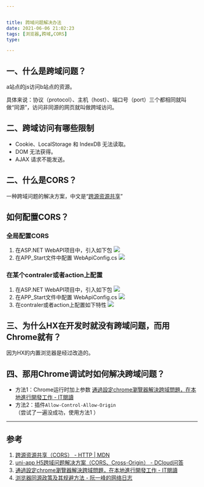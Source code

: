 ```yaml
---


title: 跨域问题解决办法
date: 2021-06-06 21:02:23
tags: [浏览器,跨域,CORS]
type:

---
```



## 一、什么是跨域问题？

a站点的js访问b站点的资源。

具体来说：协议（protocol）、主机（host）、端口号（port）三个都相同就叫做“同源”，访问非同源的网页就叫做跨域访问。


## 二、跨域访问有哪些限制

- Cookie、LocalStorage 和 IndexDB 无法读取。
- DOM 无法获得。
- AJAX 请求不能发送。


## 二、什么是CORS？

一种跨域问题的解决方案，中文是“[跨源资源共享](https://developer.mozilla.org/zh-CN/docs/Web/HTTP/Access_control_CORS)”


## 如何配置CORS？


### 全局配置CORS

1. 在ASP.NET WebAPI项目中，引入如下包
![](https://gitee.com/qiebzps/pic/raw/master/img/20210711232350.png#alt=)
2. 在APP_Start文件中配置 WebApiConfig.cs
![](https://gitee.com/qiebzps/pic/raw/master/img/20210711232603.png#alt=)


### 在某个contraler或者action上配置

1. 在ASP.NET WebAPI项目中，引入如下包
![](https://gitee.com/qiebzps/pic/raw/master/img/20210711232350.png#alt=)
2. 在APP_Start文件中配置 WebApiConfig.cs
![](https://gitee.com/qiebzps/pic/raw/master/img/20210711233318.png#alt=)
3. 在contraler或者action上配置如下特性
![](https://gitee.com/qiebzps/pic/raw/master/img/20210711233415.png#alt=)


## 三、为什么HX在开发时就没有跨域问题，而用Chrome就有？

因为HX的内置浏览器是经过改造的。


## 四、那用Chrome调试时如何解决跨域问题？

- 方法1：Chrome运行时加上参数
[通過設定chrome瀏覽器解決跨域問題，在本地進行開發工作 - IT閱讀](https://www.itread01.com/p/1308473.html)
- 方法2：插件`Allow-Control-Allow-Origin`（尝试了一遍没成功，使用方法1 ）

---


## 参考

1. [跨源资源共享（CORS） - HTTP | MDN](https://developer.mozilla.org/zh-CN/docs/Web/HTTP/Access_control_CORS)
2. [uni-app H5跨域问题解决方案（CORS、Cross-Origin） - DCloud问答](https://ask.dcloud.net.cn/article/35267)
3. [通過設定chrome瀏覽器解決跨域問題，在本地進行開發工作 - IT閱讀](https://www.itread01.com/p/1308473.html)
4. [浏览器同源政策及其规避方法 - 阮一峰的网络日志](https://www.ruanyifeng.com/blog/2016/04/same-origin-policy.html)
